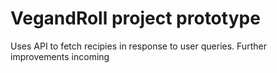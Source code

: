 # VegandRoll project prototype

Uses API to fetch recipies in response to user queries. Further improvements incoming

